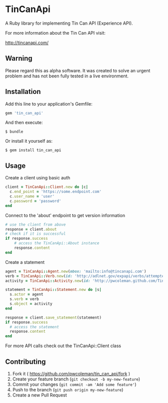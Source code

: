 # TinCanApi

A Ruby library for implementing Tin Can API (Experience API).

For more information about the Tin Can API visit:

http://tincanapi.com/

## Warning

Please regard this as alpha software. It was created to solve an urgent problem and has not been fully tested in a live environment.

## Installation

Add this line to your application's Gemfile:

```ruby
gem 'tin_can_api'
```

And then execute:

    $ bundle

Or install it yourself as:

    $ gem install tin_can_api

## Usage

Create a client using basic auth
```ruby
client = TinCanApi::Client.new do |c|
  c.end_point = 'https://some.endpoint.com'
  c.user_name = 'user'
  c.password = 'password'
end
```

Connect to the 'about' endpoint to get version information

```ruby
# use the client from above
response = client.about
# check if it is successful
if response.success
    # access the TinCanApi::About instance
    response.content
end
```

Create a statement

```ruby
agent = TinCanApi::Agent.new(mbox: 'mailto:info@tincanapi.com')
verb = TinCanApi::Verb.new(id: 'http://adlnet.gov/expapi/verbs/attempted')
activity = TinCanApi::Activity.new(id: 'http://pwcoleman.github.com/TinCanRuby')

statement = TinCanApi::Statement.new do |s|
  s.actor = agent
  s.verb = verb
  s.object = activity
end

response = client.save_statement(statement)
if response.success
  # access the statement
  response.content
end
```

For more API calls check out the TinCanApi::Client class

## Contributing

1. Fork it ( https://github.com/pwcoleman/tin_can_api/fork )
2. Create your feature branch (`git checkout -b my-new-feature`)
3. Commit your changes (`git commit -am 'Add some feature'`)
4. Push to the branch (`git push origin my-new-feature`)
5. Create a new Pull Request
